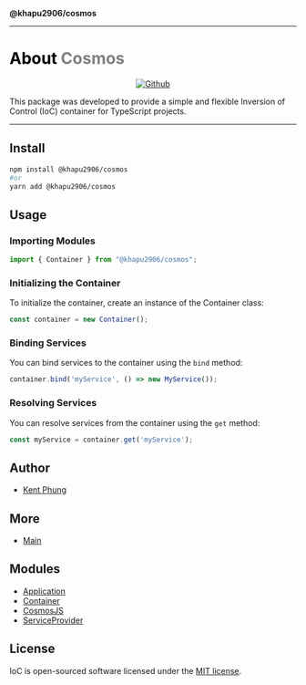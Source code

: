 **@khapu2906/cosmos**

***

<h1> <span style="color:black;">About</span> <span style="color:gray;">Cosmos</span></h1>
<p align="center">
	<a href="https://github.com/khapu2906/cosmos/actions/workflows/unit-test.yml" alt="github">
		<img src="https://github.com/khapu2906/cosmos/actions/workflows/unit-test.yml/badge.svg" alt="Github " />
	</a>
</p>

This package was developed to provide a simple and flexible Inversion of Control (IoC) container for TypeScript projects.

---

## Install
```bash
npm install @khapu2906/cosmos
#or
yarn add @khapu2906/cosmos
```

## Usage

### Importing Modules

```typescript
import { Container } from "@khapu2906/cosmos";
```

### Initializing the Container

To initialize the container, create an instance of the Container class:

```typescript
const container = new Container();
```

### Binding Services

You can bind services to the container using the `bind` method:

```javascript
container.bind('myService', () => new MyService());
```

### Resolving Services

You can resolve services from the container using the `get` method:

```javascript
const myService = container.get('myService');
```

## Author
* [Kent Phung](https://github.com/khapu2906)
  

## More
* [Main](https://github.com/khapu2906/Cosmos/blob/master/docs/MAIN.md)
  
## Modules

- [Application](_media/README.md)
- [Container](_media/README-1.md)
- [CosmosJS](_media/README-2.md)
- [ServiceProvider](_media/README-3.md)

## License

IoC is open-sourced software licensed under the [MIT license](https://opensource.org/licenses/MIT).
